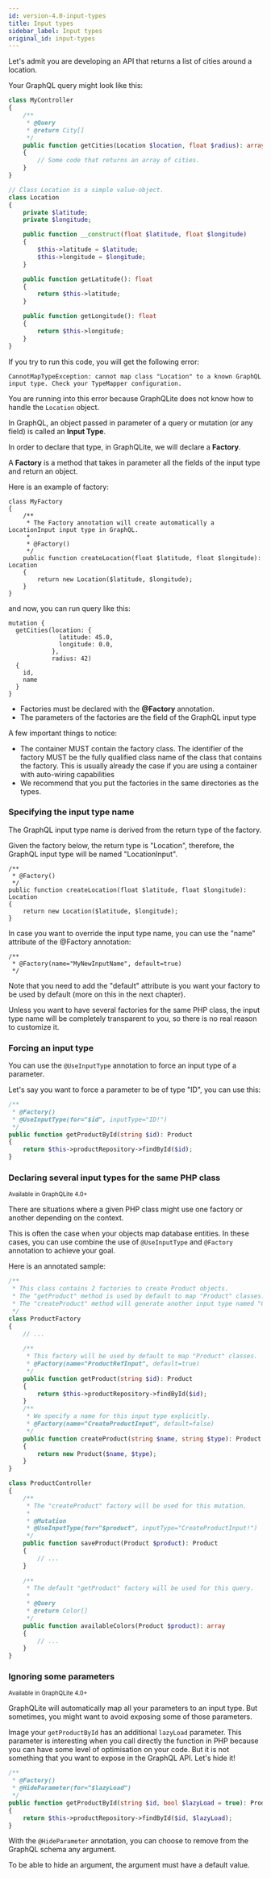 ```yaml
---
id: version-4.0-input-types
title: Input types
sidebar_label: Input types
original_id: input-types
---
```


Let's admit you are developing an API that returns a list of cities around a location.

Your GraphQL query might look like this:

```php
class MyController
{
    /**
     * @Query
     * @return City[]
     */
    public function getCities(Location $location, float $radius): array
    {
        // Some code that returns an array of cities.
    }
}

// Class Location is a simple value-object.
class Location
{
    private $latitude;
    private $longitude;

    public function __construct(float $latitude, float $longitude)
    {
        $this->latitude = $latitude;
        $this->longitude = $longitude;
    }

    public function getLatitude(): float
    {
        return $this->latitude;
    }

    public function getLongitude(): float
    {
        return $this->longitude;
    }
}
```

If you try to run this code, you will get the following error:

```
CannotMapTypeException: cannot map class "Location" to a known GraphQL input type. Check your TypeMapper configuration.
```

You are running into this error because GraphQLite does not know how to handle the `Location` object.

In GraphQL, an object passed in parameter of a query or mutation (or any field) is called an **Input Type**.

In order to declare that type, in GraphQLite, we will declare a **Factory**.

A **Factory** is a method that takes in parameter all the fields of the input type and return an object.

Here is an example of factory:

```
class MyFactory
{
    /**
     * The Factory annotation will create automatically a LocationInput input type in GraphQL.    
     *
     * @Factory()
     */
    public function createLocation(float $latitude, float $longitude): Location
    {
        return new Location($latitude, $longitude);
    }
}
```

and now, you can run query like this:

```
mutation {
  getCities(location: {
              latitude: 45.0,
              longitude: 0.0,
            },
            radius: 42)
  {
    id,
    name
  }
}
```

- Factories must be declared with the **@Factory** annotation.
- The parameters of the factories are the field of the GraphQL input type

A few important things to notice:

- The container MUST contain the factory class. The identifier of the factory MUST be the fully qualified class name of the class that contains the factory.
  This is usually already the case if you are using a container with auto-wiring capabilities
- We recommend that you put the factories in the same directories as the types. 

### Specifying the input type name

The GraphQL input type name is derived from the return type of the factory.

Given the factory below, the return type is "Location", therefore, the GraphQL input type will be named "LocationInput".

```
/**
 * @Factory()
 */
public function createLocation(float $latitude, float $longitude): Location
{
    return new Location($latitude, $longitude);
}
```

In case you want to override the input type name, you can use the "name" attribute of the @Factory annotation:

```
/**
 * @Factory(name="MyNewInputName", default=true)
 */
```

Note that you need to add the "default" attribute is you want your factory to be used by default (more on this in 
the next chapter).

Unless you want to have several factories for the same PHP class, the input type name will be completely transparent 
to you, so there is no real reason to customize it.

### Forcing an input type

You can use the `@UseInputType` annotation to force an input type of a parameter.

Let's say you want to force a parameter to be of type "ID", you can use this:

```php
/**
 * @Factory()
 * @UseInputType(for="$id", inputType="ID!")
 */
public function getProductById(string $id): Product
{
    return $this->productRepository->findById($id);
}
```

### Declaring several input types for the same PHP class
<small>Available in GraphQLite 4.0+</small>

There are situations where a given PHP class might use one factory or another depending on the context.

This is often the case when your objects map database entities.
In these cases, you can use combine the use of `@UseInputType` and `@Factory` annotation to achieve your goal.

Here is an annotated sample:

```php
/**
 * This class contains 2 factories to create Product objects.
 * The "getProduct" method is used by default to map "Product" classes.
 * The "createProduct" method will generate another input type named "CreateProductInput"
 */
class ProductFactory
{
    // ...
    
    /**
     * This factory will be used by default to map "Product" classes.
     * @Factory(name="ProductRefInput", default=true)
     */
    public function getProduct(string $id): Product
    {
        return $this->productRepository->findById($id);
    }
    /**
     * We specify a name for this input type explicitly.
     * @Factory(name="CreateProductInput", default=false)
     */
    public function createProduct(string $name, string $type): Product
    {
        return new Product($name, $type);
    }
}

class ProductController
{
    /**
     * The "createProduct" factory will be used for this mutation.
     * 
     * @Mutation
     * @UseInputType(for="$product", inputType="CreateProductInput!")
     */
    public function saveProduct(Product $product): Product
    {
        // ...
    }
    
    /**
     * The default "getProduct" factory will be used for this query.
     *
     * @Query
     * @return Color[]
     */
    public function availableColors(Product $product): array
    {
        // ...
    }
}
```

### Ignoring some parameters
<small>Available in GraphQLite 4.0+</small>

GraphQLite will automatically map all your parameters to an input type.
But sometimes, you might want to avoid exposing some of those parameters.

Image your `getProductById` has an additional `lazyLoad` parameter. This parameter is interesting when you call
directly the function in PHP because you can have some level of optimisation on your code. But it is not something that 
you want to expose in the GraphQL API. Let's hide it! 

```php
/**
 * @Factory()
 * @HideParameter(for="$lazyLoad")
 */
public function getProductById(string $id, bool $lazyLoad = true): Product
{
    return $this->productRepository->findById($id, $lazyLoad);
}
```

With the `@HideParameter` annotation, you can choose to remove from the GraphQL schema any argument.

To be able to hide an argument, the argument must have a default value.
